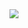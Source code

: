 <div align="left"><img src="https://cdn.discordapp.com/attachments/821627997520920616/842386776421433354/842385535679070209.gif"></div>
